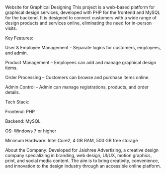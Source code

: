 Website for Graphical Designing
This project is a web-based platform for graphical design services, developed with PHP for the frontend and MySQL for the backend. It is designed to connect customers with a wide range of design products and services online, eliminating the need for in-person visits.

Key Features:

User & Employee Management – Separate logins for customers, employees, and admin.

Product Management – Employees can add and manage graphical design items.

Order Processing – Customers can browse and purchase items online.

Admin Control – Admin can manage registrations, products, and order details.

Tech Stack:

Frontend: PHP

Backend: MySQL

OS: Windows 7 or higher

Minimum Hardware: Intel Core2, 4 GB RAM, 500 GB free storage

About the Company:
Developed for Jaishree Advertising, a creative design company specializing in branding, web design, UI/UX, motion graphics, print, and social media content. The aim is to bring creativity, convenience, and innovation to the design industry through an accessible online platform.

